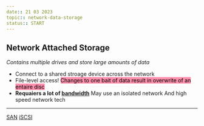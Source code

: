 ```yaml
---
date:: 21 03 2023
topic:: network-data-storage
status:: START
---
```

## Network Attached Storage
*Contains multiple drives and store large amounts of data*
- Connect to a shared stroage device across the network 
- File-level access!
<mark style="background: #FF5582A6;">Changes to one bait of data result in overwrite of an entaire disc</mark>
- **Requaiers a lot of [bandwidth](/obisdian_ntoes/notes_obsidian/ZPythonref/DjangoFramework/Network+/Phisicall/bandwidth.md)**
	May use an isolated network
	 And high speed network tech

---

[SAN](/obisdian_ntoes/notes_obsidian/ZPythonref/DjangoFramework/Network+/Data/SAN.md) [iSCSI](/iSCSI.md)